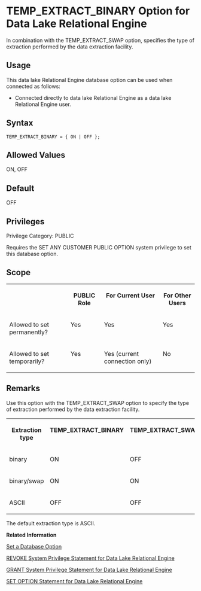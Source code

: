 <!-- loioa65bc23384f210159fb68e64b1d9ab08 -->

# TEMP\_EXTRACT\_BINARY Option for Data Lake Relational Engine

In combination with the TEMP\_EXTRACT\_SWAP option, specifies the type of extraction performed by the data extraction facility.



<a name="loioa65bc23384f210159fb68e64b1d9ab08__section_d3p_24q_znb"/>

## Usage

This data lake Relational Engine database option can be used when connected as follows:

-   Connected directly to data lake Relational Engine as a data lake Relational Engine user.



<a name="loioa65bc23384f210159fb68e64b1d9ab08__section_h23_fqh_mrb"/>

## Syntax

```
TEMP_EXTRACT_BINARY = { ON | OFF };
```



<a name="loioa65bc23384f210159fb68e64b1d9ab08__iq_refso_987"/>

## Allowed Values

ON, OFF



<a name="loioa65bc23384f210159fb68e64b1d9ab08__iq_refso_988"/>

## Default

OFF



<a name="loioa65bc23384f210159fb68e64b1d9ab08__section_k3c_gxb_3qb"/>

## Privileges

Privilege Category: PUBLIC

Requires the SET ANY CUSTOMER PUBLIC OPTION system privilege to set this database option.



<a name="loioa65bc23384f210159fb68e64b1d9ab08__iq_refso_989"/>

## Scope


<table>
<tr>
<th valign="top">

 

</th>
<th valign="top">

PUBLIC Role

</th>
<th valign="top">

For Current User

</th>
<th valign="top">

For Other Users

</th>
</tr>
<tr>
<td valign="top">

Allowed to set permanently?

</td>
<td valign="top">

Yes

</td>
<td valign="top">

Yes

</td>
<td valign="top">

Yes

</td>
</tr>
<tr>
<td valign="top">

Allowed to set temporarily?

</td>
<td valign="top">

Yes

</td>
<td valign="top">

Yes \(current connection only\)

</td>
<td valign="top">

No

</td>
</tr>
</table>



<a name="loioa65bc23384f210159fb68e64b1d9ab08__iq_refso_990"/>

## Remarks

Use this option with the TEMP\_EXTRACT\_SWAP option to specify the type of extraction performed by the data extraction facility.


<table>
<tr>
<th valign="top" rowspan="1">

Extraction type

</th>
<th valign="top" rowspan="1">

TEMP\_EXTRACT\_BINARY

</th>
<th valign="top" rowspan="1">

TEMP\_EXTRACT\_SWAP

</th>
</tr>
<tr>
<td valign="top" rowspan="1">

binary

</td>
<td valign="top" rowspan="1">

ON

</td>
<td valign="top" rowspan="1">

OFF

</td>
</tr>
<tr>
<td valign="top" rowspan="1">

binary/swap

</td>
<td valign="top" rowspan="1">

ON

</td>
<td valign="top" rowspan="1">

ON

</td>
</tr>
<tr>
<td valign="top" rowspan="1">

ASCII

</td>
<td valign="top" rowspan="1">

OFF

</td>
<td valign="top" rowspan="1">

OFF

</td>
</tr>
</table>

The default extraction type is ASCII.

**Related Information**  


[Set a Database Option](set-a-database-option-0dcb893.md "You set options with the SET OPTION statement.")

[REVOKE System Privilege Statement for Data Lake Relational Engine](../080-sql-statements/revoke-system-privilege-statement-for-data-lake-relational-engine-a3eadda.md "Removes specific system privileges from specific users and the right to administer the privilege.")

[GRANT System Privilege Statement for Data Lake Relational Engine](../080-sql-statements/grant-system-privilege-statement-for-data-lake-relational-engine-a3dfcb0.md "Grants specific system privileges to users or roles, with or without administrative rights.")

[SET OPTION Statement for Data Lake Relational Engine](../080-sql-statements/set-option-statement-for-data-lake-relational-engine-a625da7.md "Changes options that affect the behavior of the database and its compatibility with Transact-SQL. Setting the value of an option can change the behavior for all users or an individual user, in either a temporary or permanent scope.")

